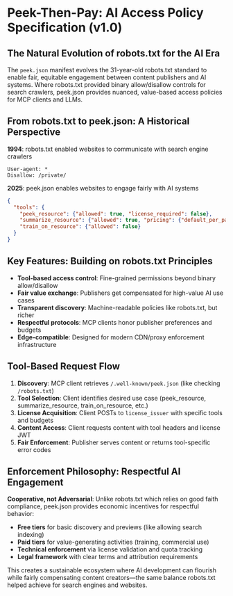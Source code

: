 # Peek-Then-Pay: AI Access Policy Specification (v1.0)
## The Natural Evolution of robots.txt for the AI Era

The `peek.json` manifest evolves the 31-year-old robots.txt standard to enable fair, equitable engagement between content publishers and AI systems. Where robots.txt provided binary allow/disallow controls for search crawlers, peek.json provides nuanced, value-based access policies for MCP clients and LLMs.

## From robots.txt to peek.json: A Historical Perspective

**1994**: robots.txt enabled websites to communicate with search engine crawlers
```
User-agent: *
Disallow: /private/
```

**2025**: peek.json enables websites to engage fairly with AI systems
```json
{
  "tools": {
    "peek_resource": {"allowed": true, "license_required": false},
    "summarize_resource": {"allowed": true, "pricing": {"default_per_page": 0.02}},
    "train_on_resource": {"allowed": false}
  }
}
```

## Key Features: Building on robots.txt Principles

- **Tool-based access control**: Fine-grained permissions beyond binary allow/disallow
- **Fair value exchange**: Publishers get compensated for high-value AI use cases
- **Transparent discovery**: Machine-readable policies like robots.txt, but richer
- **Respectful protocols**: MCP clients honor publisher preferences and budgets
- **Edge-compatible**: Designed for modern CDN/proxy enforcement infrastructure

## Tool-Based Request Flow

1. **Discovery**: MCP client retrieves `/.well-known/peek.json` (like checking `/robots.txt`)
2. **Tool Selection**: Client identifies desired use case (peek_resource, summarize_resource, train_on_resource, etc.)
3. **License Acquisition**: Client POSTs to `license_issuer` with specific tools and budgets
4. **Content Access**: Client requests content with tool headers and license JWT
5. **Fair Enforcement**: Publisher serves content or returns tool-specific error codes

## Enforcement Philosophy: Respectful AI Engagement

**Cooperative, not Adversarial**: Unlike robots.txt which relies on good faith compliance, peek.json provides economic incentives for respectful behavior:

- **Free tiers** for basic discovery and previews (like allowing search indexing)
- **Paid tiers** for value-generating activities (training, commercial use)
- **Technical enforcement** via license validation and quota tracking
- **Legal framework** with clear terms and attribution requirements

This creates a sustainable ecosystem where AI development can flourish while fairly compensating content creators—the same balance robots.txt helped achieve for search engines and websites.
